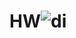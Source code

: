 # HW![di](https://user-images.githubusercontent.com/120111935/219848775-66e700ef-1c4e-4738-a521-c1a034cedc55.jpg)
